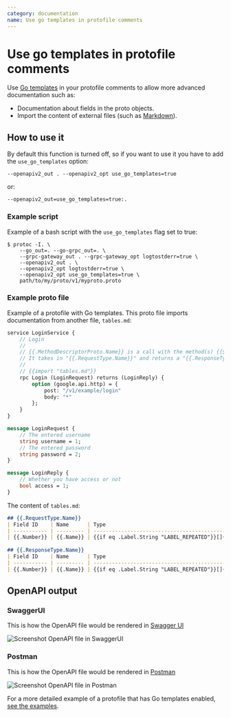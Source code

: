 ```yaml
---
category: documentation
name: Use go templates in protofile comments
---
```


# Use go templates in protofile comments

Use [Go templates](https://golang.org/pkg/text/template/)
in your protofile comments to allow more advanced documentation such
as:  
* Documentation about fields in the proto objects.  
* Import the content of external files (such as
    [Markdown](https://en.wikipedia.org/wiki/Markdown)).

## How to use it

By default this function is turned off, so if you want to use it you
have to add the `use_go_templates` option:

```shell
--openapiv2_out . --openapiv2_opt use_go_templates=true
```

or:

```shell
--openapiv2_out=use_go_templates=true:.
```

### Example script

Example of a bash script with the `use_go_templates` flag set to true:

```shell
$ protoc -I. \
    --go_out=. --go-grpc_out=. \
    --grpc-gateway_out . --grpc-gateway_opt logtostderr=true \
    --openapiv2_out . \
    --openapiv2_opt logtostderr=true \
    --openapiv2_opt use_go_templates=true \
    path/to/my/proto/v1/myproto.proto 
```

### Example proto file

Example of a protofile with Go templates. This proto file imports documentation from another file, `tables.md`:
```protobuf
service LoginService {
    // Login
    // 
    // {{.MethodDescriptorProto.Name}} is a call with the method(s) {{$first := true}}{{range .Bindings}}{{if $first}}{{$first = false}}{{else}}, {{end}}{{.HTTPMethod}}{{end}} within the "{{.Service.Name}}" service.
    // It takes in "{{.RequestType.Name}}" and returns a "{{.ResponseType.Name}}".
    //
    // {{import "tables.md"}}
    rpc Login (LoginRequest) returns (LoginReply) {
        option (google.api.http) = {
            post: "/v1/example/login"
            body: "*"
        };
    }
}

message LoginRequest {
    // The entered username 
    string username = 1;
    // The entered password
    string password = 2;
}

message LoginReply {
    // Whether you have access or not
    bool access = 1;
}
```

The content of `tables.md`:

```markdown
## {{.RequestType.Name}}
| Field ID    | Name      | Type                                                       | Description                  |
| ----------- | --------- | ---------------------------------------------------------  | ---------------------------- | {{range .RequestType.Fields}}
| {{.Number}} | {{.Name}} | {{if eq .Label.String "LABEL_REPEATED"}}[]{{end}}{{.Type}} | {{fieldcomments .Message .}} | {{end}}  
 
## {{.ResponseType.Name}}
| Field ID    | Name      | Type                                                       | Description                  |
| ----------- | --------- | ---------------------------------------------------------- | ---------------------------- | {{range .ResponseType.Fields}}
| {{.Number}} | {{.Name}} | {{if eq .Label.String "LABEL_REPEATED"}}[]{{end}}{{.Type}} | {{fieldcomments .Message .}} | {{end}}  
```

## OpenAPI output

### SwaggerUI

This is how the OpenAPI file would be rendered in [Swagger UI](https://swagger.io/tools/swagger-ui/)

![Screenshot OpenAPI file in SwaggerUI](https://raw.githubusercontent.com/grpc-ecosystem/grpc-gateway/master/docs/_imgs/gotemplates/swaggerui.png)

### Postman

This is how the OpenAPI file would be rendered in [Postman](https://www.getpostman.com/)

![Screenshot OpenAPI file in Postman](https://raw.githubusercontent.com/grpc-ecosystem/grpc-gateway/master/docs/_imgs/gotemplates/postman.png)

For a more detailed example of a protofile that has Go templates enabled,
[see the examples](https://github.com/grpc-ecosystem/grpc-gateway/blob/master/examples/internal/proto/examplepb/use_go_template.proto).
